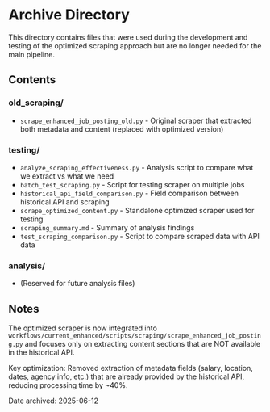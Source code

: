 # Archive Directory

This directory contains files that were used during the development and testing of the optimized scraping approach but are no longer needed for the main pipeline.

## Contents

### old_scraping/
- `scrape_enhanced_job_posting_old.py` - Original scraper that extracted both metadata and content (replaced with optimized version)

### testing/
- `analyze_scraping_effectiveness.py` - Analysis script to compare what we extract vs what we need
- `batch_test_scraping.py` - Script for testing scraper on multiple jobs
- `historical_api_field_comparison.py` - Field comparison between historical API and scraping 
- `scrape_optimized_content.py` - Standalone optimized scraper used for testing
- `scraping_summary.md` - Summary of analysis findings
- `test_scraping_comparison.py` - Script to compare scraped data with API data

### analysis/
- (Reserved for future analysis files)

## Notes

The optimized scraper is now integrated into `workflows/current_enhanced/scripts/scraping/scrape_enhanced_job_posting.py` and focuses only on extracting content sections that are NOT available in the historical API.

Key optimization: Removed extraction of metadata fields (salary, location, dates, agency info, etc.) that are already provided by the historical API, reducing processing time by ~40%.

Date archived: 2025-06-12